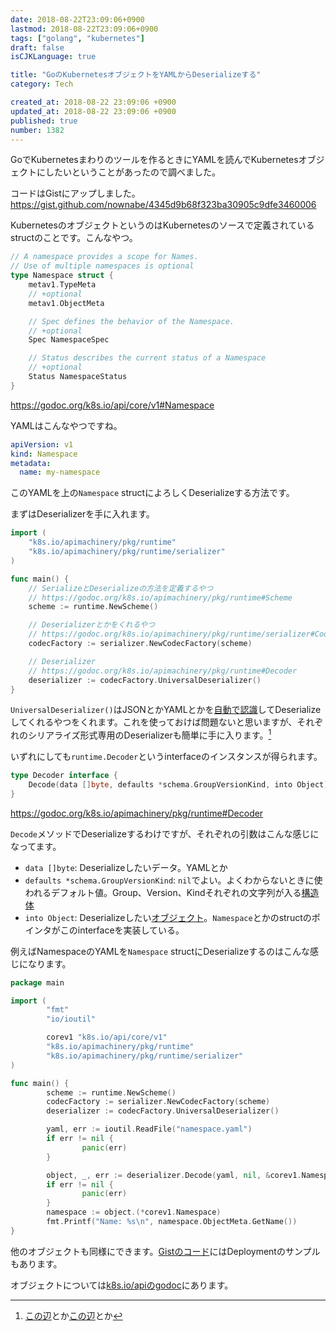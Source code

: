 ```yaml
---
date: 2018-08-22T23:09:06+0900
lastmod: 2018-08-22T23:09:06+0900
tags: ["golang", "kubernetes"]
draft: false
isCJKLanguage: true

title: "GoのKubernetesオブジェクトをYAMLからDeserializeする"
category: Tech

created_at: 2018-08-22 23:09:06 +0900
updated_at: 2018-08-22 23:09:06 +0900
published: true
number: 1382
---
```


GoでKubernetesまわりのツールを作るときにYAMLを読んでKubernetesオブジェクトにしたいということがあったので調べました。

コードはGistにアップしました。
https://gist.github.com/nownabe/4345d9b68f323ba30905c9dfe3460006

KubernetesのオブジェクトというのはKubernetesのソースで定義されているstructのことです。こんなやつ。

```go
// A namespace provides a scope for Names.
// Use of multiple namespaces is optional
type Namespace struct {
	metav1.TypeMeta
	// +optional
	metav1.ObjectMeta

	// Spec defines the behavior of the Namespace.
	// +optional
	Spec NamespaceSpec

	// Status describes the current status of a Namespace
	// +optional
	Status NamespaceStatus
}
```

https://godoc.org/k8s.io/api/core/v1#Namespace

YAMLはこんなやつですね。

```yaml
apiVersion: v1
kind: Namespace
metadata:
  name: my-namespace
```

このYAMLを上の`Namespace` structによろしくDeserializeする方法です。

まずはDeserializerを手に入れます。

```go
import (
    "k8s.io/apimachinery/pkg/runtime"
    "k8s.io/apimachinery/pkg/runtime/serializer"
)

func main() {
    // SerializeとDeserializeの方法を定義するやつ
    // https://godoc.org/k8s.io/apimachinery/pkg/runtime#Scheme
    scheme := runtime.NewScheme()

    // Deserializerとかをくれるやつ
    // https://godoc.org/k8s.io/apimachinery/pkg/runtime/serializer#CodecFactory
    codecFactory := serializer.NewCodecFactory(scheme)

    // Deserializer
    // https://godoc.org/k8s.io/apimachinery/pkg/runtime#Decoder
    deserializer := codecFactory.UniversalDeserializer()
}
```

`UniversalDeserializer()`はJSONとかYAMLとかを[自動で認識](https://github.com/kubernetes/apimachinery/blob/d4e5f596ea6e79f9493060696ad6025c6c82599d/pkg/runtime/serializer/recognizer/recognizer.go#L84-L127)してDeserializeしてくれるやつをくれます。これを使っておけば問題ないと思いますが、それぞれのシリアライズ形式専用のDeserializerも簡単に手に入ります。[^1]

[^1]: [この辺](https://github.com/kubernetes/apimachinery/blob/d4e5f596ea6e79f9493060696ad6025c6c82599d/pkg/runtime/serializer/codec_factory.go#L98-L101)とか[この辺](https://github.com/kubernetes/apimachinery/blob/d4e5f596ea6e79f9493060696ad6025c6c82599d/pkg/runtime/serializer/codec_factory.go#L47-L79)とか

いずれにしても`runtime.Decoder`というinterfaceのインスタンスが得られます。

```go
type Decoder interface {
    Decode(data []byte, defaults *schema.GroupVersionKind, into Object) (Object, *schema.GroupVersionKind, error)
}
```

https://godoc.org/k8s.io/apimachinery/pkg/runtime#Decoder

`Decode`メソッドでDeserializeするわけですが、それぞれの引数はこんな感じになってます。

* `data []byte`: Deserializeしたいデータ。YAMLとか
* `defaults *schema.GroupVersionKind`: `nil`でよい。よくわからないときに使われるデフォルト値。Group、Version、Kindそれぞれの文字列が入る[構造体](https://godoc.org/k8s.io/apimachinery/pkg/runtime/schema#GroupVersionKind)
* `into Object`: Deserializeしたい[オブジェクト](https://godoc.org/k8s.io/apimachinery/pkg/runtime#Object)。`Namespace`とかのstructのポインタがこのinterfaceを実装している。

例えばNamespaceのYAMLを`Namespace` structにDeserializeするのはこんな感じになります。

```go
package main

import (
        "fmt"
        "io/ioutil"

        corev1 "k8s.io/api/core/v1"
        "k8s.io/apimachinery/pkg/runtime"
        "k8s.io/apimachinery/pkg/runtime/serializer"
)

func main() {
        scheme := runtime.NewScheme()
        codecFactory := serializer.NewCodecFactory(scheme)
        deserializer := codecFactory.UniversalDeserializer()

        yaml, err := ioutil.ReadFile("namespace.yaml")
        if err != nil {
                panic(err)
        }

        object, _, err := deserializer.Decode(yaml, nil, &corev1.Namespace{})
        if err != nil {
                panic(err)
        }
        namespace := object.(*corev1.Namespace)
        fmt.Printf("Name: %s\n", namespace.ObjectMeta.GetName())
}
```

他のオブジェクトも同様にできます。[Gistのコード](https://gist.github.com/nownabe/4345d9b68f323ba30905c9dfe3460006)にはDeploymentのサンプルもあります。

オブジェクトについては[k8s.io/apiのgodoc](https://godoc.org/k8s.io/api)にあります。
